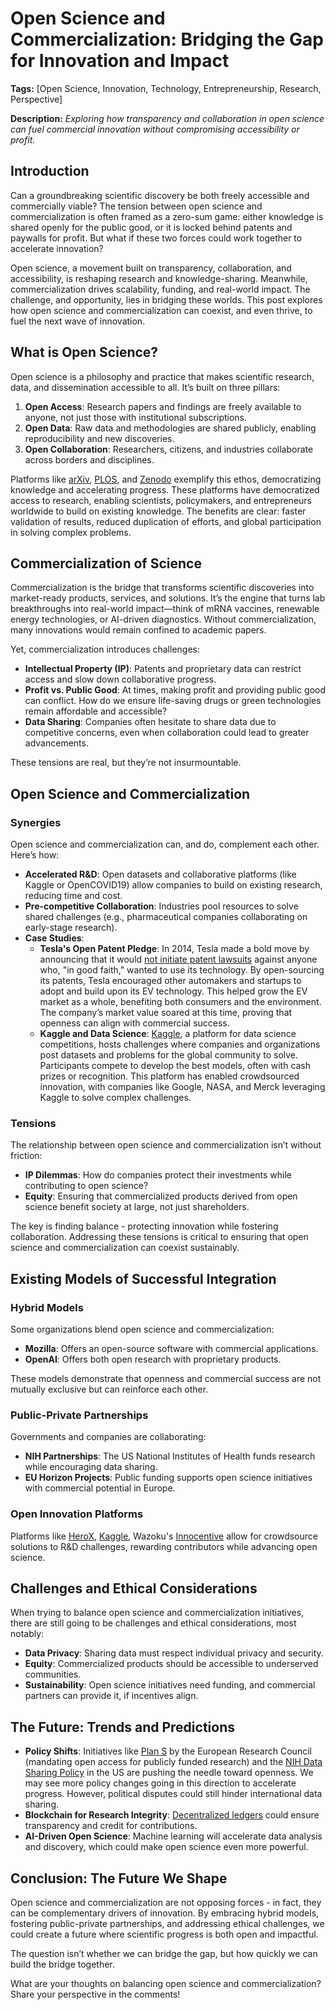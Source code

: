# Open Science and Commercialization: Bridging the Gap for Innovation and Impact
**Tags:** [Open Science, Innovation, Technology, Entrepreneurship, Research, Perspective]

**Description:** *Exploring how transparency and collaboration in open science can fuel commercial innovation without compromising accessibility or profit.*

## Introduction

Can a groundbreaking scientific discovery be both freely accessible and commercially viable? The tension between open science and commercialization is often framed as a zero-sum game: either knowledge is shared openly for the public good, or it is locked behind patents and paywalls for profit. But what if these two forces could work together to accelerate innovation?

Open science, a movement built on transparency, collaboration, and accessibility, is reshaping research and knowledge-sharing. Meanwhile, commercialization drives scalability, funding, and real-world impact. The challenge, and opportunity, lies in bridging these worlds. This post explores how open science and commercialization can coexist, and even thrive, to fuel the next wave of innovation.

## What is Open Science?

Open science is a philosophy and practice that makes scientific research, data, and dissemination accessible to all. It’s built on three pillars:

1. **Open Access**: Research papers and findings are freely available to anyone, not just those with institutional subscriptions.
2. **Open Data**: Raw data and methodologies are shared publicly, enabling reproducibility and new discoveries.
3. **Open Collaboration**: Researchers, citizens, and industries collaborate across borders and disciplines.

Platforms like [arXiv](https://arxiv.org/), [PLOS](https://plos.org/), and [Zenodo](https://zenodo.org/) exemplify this ethos, democratizing knowledge and accelerating progress. These platforms have democratized access to research, enabling scientists, policymakers, and entrepreneurs worldwide to build on existing knowledge. The benefits are clear: faster validation of results, reduced duplication of efforts, and global participation in solving complex problems. 

## Commercialization of Science 

Commercialization is the bridge that transforms scientific discoveries into market-ready products, services, and solutions. It’s the engine that turns lab breakthroughs into real-world impact—think of mRNA vaccines, renewable energy technologies, or AI-driven diagnostics. Without commercialization, many innovations would remain confined to academic papers.

Yet, commercialization introduces challenges:

- **Intellectual Property (IP)**: Patents and proprietary data can restrict access and slow down collaborative progress.
- **Profit vs. Public Good**: At times, making profit and providing public good can conflict. How do we ensure life-saving drugs or green technologies remain affordable and accessible?
- **Data Sharing**: Companies often hesitate to share data due to competitive concerns, even when collaboration could lead to greater advancements.

These tensions are real, but they’re not insurmountable.

## Open Science and Commercialization

### Synergies
Open science and commercialization can, and do, complement each other. Here’s how:

- **Accelerated R&D**: Open datasets and collaborative platforms (like Kaggle or OpenCOVID19) allow companies to build on existing research, reducing time and cost.
- **Pre-competitive Collaboration**: Industries pool resources to solve shared challenges (e.g., pharmaceutical companies collaborating on early-stage research).
- **Case Studies**:
    - **Tesla's Open Patent Pledge**: In 2014, Tesla made a bold move by announcing that it would [not initiate patent lawsuits](https://www.tesla.com/en_ca/legal/additional-resources) against anyone who, "in good faith," wanted to use its technology. By open-sourcing its patents, Tesla encouraged other automakers and startups to adopt and build upon its EV technology. This helped grow the EV market as a whole, benefiting both consumers and the environment. The company’s market value soared at this time, proving that openness can align with commercial success.
    - **Kaggle and Data Science**: [Kaggle](https://www.kaggle.com/), a platform for data science competitions, hosts challenges where companies and organizations post datasets and problems for the global community to solve. Participants compete to develop the best models, often with cash prizes or recognition. This platform has enabled crowdsourced innovation, with companies like Google, NASA, and Merck leveraging Kaggle to solve complex challenges.

### Tensions

The relationship between open science and commercialization isn’t without friction:

- **IP Dilemmas**: How do companies protect their investments while contributing to open science?
- **Equity**: Ensuring that commercialized products derived from open science benefit society at large, not just shareholders.

The key is finding balance - protecting innovation while fostering collaboration. Addressing these tensions is critical to ensuring that open science and commercialization can coexist sustainably.

## Existing Models of Successful Integration

### Hybrid Models

Some organizations blend open science and commercialization:

- **Mozilla**: Offers an open-source software with commercial applications.
- **OpenAI**: Offers both open research with proprietary products.

These models demonstrate that openness and commercial success are not mutually exclusive but can reinforce each other.

### Public-Private Partnerships

Governments and companies are collaborating:

- **NIH Partnerships**: The US National Institutes of Health funds research while encouraging data sharing.
- **EU Horizon Projects**: Public funding supports open science initiatives with commercial potential in Europe.

### Open Innovation Platforms

Platforms like [HeroX](https://www.herox.com/), [Kaggle](https://www.kaggle.com/competitions), Wazoku's [Innocentive](https://www.wazoku.com/innocentive/) allow for crowdsource solutions to R&D challenges, rewarding contributors while advancing open science.

## Challenges and Ethical Considerations

When trying to balance open science and commercialization initiatives, there are still going to be challenges and ethical considerations, most notably:

- **Data Privacy**: Sharing data must respect individual privacy and security.
- **Equity**: Commercialized products should be accessible to underserved communities.
- **Sustainability**: Open science initiatives need funding, and commercial partners can provide it, if incentives align.

## The Future: Trends and Predictions

- **Policy Shifts**: Initiatives like [Plan S](https://www.coalition-s.org/) by the European Research Council (mandating open access for publicly funded research) and the [NIH Data Sharing Policy](https://grants.nih.gov/policy-and-compliance/policy-topics/sharing-policies/dms) in the US are pushing the needle toward openness. We may see more policy changes going in this direction to accelerate progress. However, political disputes could still hinder international data sharing.
- **Blockchain for Research Integrity**: [Decentralized ledgers](https://ntrs.nasa.gov/api/citations/20230009029/downloads/IGARSS_Blockchain.pdf) could ensure transparency and credit for contributions.
- **AI-Driven Open Science**: Machine learning will accelerate data analysis and discovery, which could make open science even more powerful.

## Conclusion: The Future We Shape

Open science and commercialization are not opposing forces - in fact, they can be complementary drivers of innovation. By embracing hybrid models, fostering public-private partnerships, and addressing ethical challenges, we could create a future where scientific progress is both open and impactful.

The question isn’t whether we can bridge the gap, but how quickly we can build the bridge together.

What are your thoughts on balancing open science and commercialization? Share your perspective in the comments!
